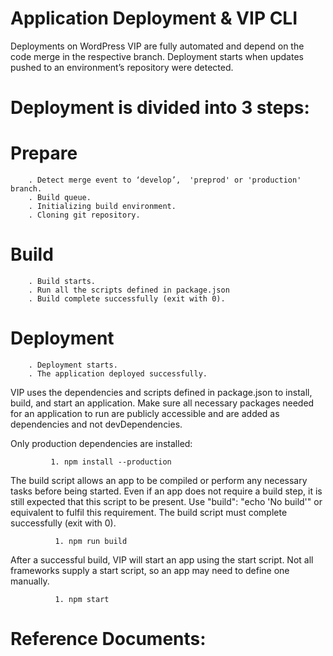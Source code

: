 # Application Deployment & VIP CLI
 Deployments on WordPress VIP are fully automated and depend on the code merge in the respective branch. Deployment starts when updates pushed to an environment’s repository were detected.
# Deployment is divided into 3 steps:
# Prepare

        . Detect merge event to ‘develop’,  'preprod' or 'production' branch.
        . Build queue.
        . Initializing build environment.
        . Cloning git repository.

 # Build

        . Build starts.
        . Run all the scripts defined in package.json 
        . Build complete successfully (exit with 0).

# Deployment

        . Deployment starts.
        . The application deployed successfully.   

VIP uses the dependencies and scripts defined in package.json to install, build, and start an application. Make sure all necessary packages needed for an application to run are publicly accessible and are added as dependencies and not devDependencies.
        
 Only production dependencies are installed:
 
             1. npm install --production
               

The build script allows an app to be compiled or perform any necessary tasks before being started. Even if an app does not require a build step, it is still expected that this script to be present. Use "build": "echo 'No build'" or equivalent to fulfil this requirement. The build script must complete successfully (exit with 0).


              1. npm run build
              

After a successful build, VIP will start an app using the start script. Not all frameworks supply a start script, so an app may need to define one manually.


              1. npm start
              
# Reference Documents:
     
